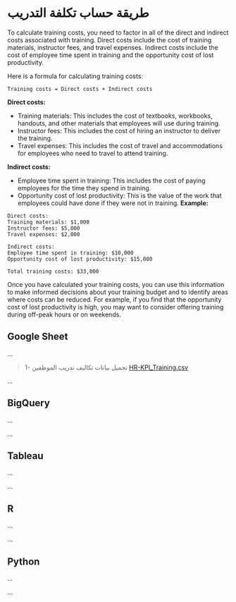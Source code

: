 #  طريقة حساب تكلفة التدريب

To calculate training costs, you need to factor in all of the direct and indirect costs associated with training. Direct costs include the cost of training materials, instructor fees, and travel expenses. Indirect costs include the cost of employee time spent in training and the opportunity cost of lost productivity.

Here is a formula for calculating training costs:
``````
Training costs = Direct costs + Indirect costs
``````
**Direct costs:**

* Training materials: This includes the cost of textbooks, workbooks, handouts, and other materials that employees will use during training.
* Instructor fees: This includes the cost of hiring an instructor to deliver the training.
* Travel expenses: This includes the cost of travel and accommodations for employees who need to travel to attend training.

**Indirect costs:**

* Employee time spent in training: This includes the cost of paying employees for the time they spend in training.
* Opportunity cost of lost productivity: This is the value of the work that employees could have done if they were not in training.
**Example:**


``````
Direct costs:
Training materials: $1,000
Instructor fees: $5,000
Travel expenses: $2,000

Indirect costs:
Employee time spent in training: $10,000
Opportunity cost of lost productivity: $15,000

Total training costs: $33,000
``````
Once you have calculated your training costs, you can use this information to make informed decisions about your training budget and to identify areas where costs can be reduced. For example, if you find that the opportunity cost of lost productivity is high, you may want to consider offering training during off-peak hours or on weekends.



## Google Sheet
...
> 1- تحميل بيانات تكاليف تدريب الموظفين  [HR-KPI_Training.csv](/data/HR-KPI_Training.csv)




...
## BigQuery
...

...
## Tableau 
...

...
## R
...

...
## Python
...

...
